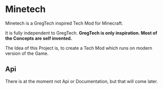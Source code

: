 # Minetech

Minetech is a GregTech inspired Tech Mod for Minecraft.

It is fully independent to GregTech. **GregTech is only inspiration. Most of the Concepts are self invented.**

The Idea of this Project is, to create a Tech Mod which runs on modern version of the Game.

## Api
There is at the moment not Api or Documentation, but that will come later.